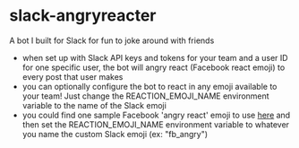 # slack-angryreacter
A bot I built for Slack for fun to joke around with friends

- when set up with Slack API keys and tokens for your team and a user ID for one specific user, the bot will angry react (Facebook react emoji) to every post that user makes
- you can optionally configure the bot to react in any emoji available to your team! Just change the REACTION_EMOJI_NAME environment variable to the name of the Slack emoji
- you could find one sample Facebook 'angry react' emoji to use [here](http://emojis.slackmojis.com/emojis/images/1464134981/459/fb-angry.gif?1464134981) and then set the REACTION_EMOJI_NAME environment variable to whatever you name the custom Slack emoji (ex: "fb_angry")

